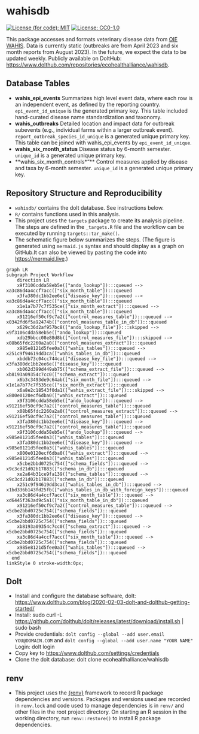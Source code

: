 
<!-- README.md is generated from README.Rmd. Please edit that file -->

# wahisdb

[![License (for code):
MIT](https://img.shields.io/badge/License%20(for%20code)-MIT-green.svg)](https://opensource.org/licenses/MIT)
[![License:
CC0-1.0](https://img.shields.io/badge/License%20(for%20data)-CC0_1.0-lightgrey.svg)](http://creativecommons.org/publicdomain/zero/1.0/)

This package accesses and formats veterinary disease data from [OIE
WAHIS](https://wahis.woah.org/#/home). Data is currently static
(outbreaks are from April 2023 and six month reports from August 2023).
In the future, we expect the data to be updated weekly. Publicly
available on DoltHub:
<https://www.dolthub.com/repositories/ecohealthalliance/wahisdb>.

## Database Tables

- **wahis_epi_events** Summarizes high level event data, where each row
  is an independent event, as defined by the reporting country.
  `epi_event_id_unique` is the generated primary key. This table
  included hand-curated disease name standardization and taxonomy.
- **wahis_outbreaks** Detailed location and impact data for outbreak
  subevents (e.g., individual farms within a larger outbreak event).
  `report_outbreak_species_id_unique` is a generated unique primary key.
  This table can be joined with wahis_epi_events by
  `epi_event_id_unique`.
- **wahis_six_month_status** Disease status by 6-month semester.
  `unique_id` is a generated unique primary key.
- \*\*wahis_six_month_controls\*“\*\* Control measures applied by
  disease and taxa by 6-month semester. `unique_id` is a generated
  unique primary key.

## Repository Structure and Reproducibility

- `wahisdb/` contains the dolt database. See instructions below.
- `R/` contains functions used in this analysis.
- This project uses the `targets` package to create its analysis
  pipeline. The steps are defined in the `_targets.R` file and the
  workflow can be executed by running `targets::tar_make()`.
- The schematic figure below summarizes the steps. (The figure is
  generated using `mermaid.js` syntax and should display as a graph on
  GitHub.It can also be viewed by pasting the code into
  <https://mermaid.live>.)

``` mermaid
graph LR
subgraph Project Workflow
    direction LR
    x9f3106cdda58eb5e(["ando_lookup"]):::queued --> xa3c86d4a4ccf7acc(["six_month_table"]):::queued
    x3fa380dc1bb2ee6e(["disease_key"]):::queued --> xa3c86d4a4ccf7acc(["six_month_table"]):::queued
    x1e1a7b77c7f535ce(["six_month_extract"]):::queued --> xa3c86d4a4ccf7acc(["six_month_table"]):::queued
    x91216ef50cf9c7a2(["control_measures_table"]):::queued --> x0342fd6f5a92474b(["control_measures_table_in_db"]):::queued
    x629c36d2af957bc8(["ando_lookup_file"]):::skipped --> x9f3106cdda58eb5e(["ando_lookup"]):::queued
    xdb29bbcc08e88d8b(["control_measures_file"]):::skipped --> x08b65fdc2260a2a0(["control_measures_extract"]):::queued
    x985e8121d5fee0a3(["wahis_tables"]):::queued --> x251c9f94619dd3ca(["wahis_tables_in_db"]):::queued
    xbddb73c04cc744ca(["disease_key_file"]):::queued --> x3fa380dc1bb2ee6e(["disease_key"]):::queued
    xb062d399d449ab75(["schema_extract_file"]):::queued --> xb8193a09354c7cc0(["schema_extract"]):::queued
    x6b3c3493de9c64ab(["six_month_file"]):::queued --> x1e1a7b77c7f535ce(["six_month_extract"]):::queued
    x6a8e2c18543f0da1(["wahis_extract_file"]):::skipped --> x800e0120ecf6dba0(["wahis_extract"]):::queued
    x9f3106cdda58eb5e(["ando_lookup"]):::queued --> x91216ef50cf9c7a2(["control_measures_table"]):::queued
    x08b65fdc2260a2a0(["control_measures_extract"]):::queued --> x91216ef50cf9c7a2(["control_measures_table"]):::queued
    x3fa380dc1bb2ee6e(["disease_key"]):::queued --> x91216ef50cf9c7a2(["control_measures_table"]):::queued
    x9f3106cdda58eb5e(["ando_lookup"]):::queued --> x985e8121d5fee0a3(["wahis_tables"]):::queued
    x3fa380dc1bb2ee6e(["disease_key"]):::queued --> x985e8121d5fee0a3(["wahis_tables"]):::queued
    x800e0120ecf6dba0(["wahis_extract"]):::queued --> x985e8121d5fee0a3(["wahis_tables"]):::queued
    x5cbe2bbd0725c754(["schema_fields"]):::queued --> x9c3cd21d02b17883(["schema_in_db"]):::queued
    xe2a64b31ce9fa139(["schema_tables"]):::queued --> x9c3cd21d02b17883(["schema_in_db"]):::queued
    x251c9f94619dd3ca(["wahis_tables_in_db"]):::queued --> x1bd336b143fd25fb(["wahis_tables_in_db_with_foreign_keys"]):::queued
    xa3c86d4a4ccf7acc(["six_month_table"]):::queued --> xd6445f363ad9c5a1(["six_month_table_in_db"]):::queued
    x91216ef50cf9c7a2(["control_measures_table"]):::queued --> x5cbe2bbd0725c754(["schema_fields"]):::queued
    x3fa380dc1bb2ee6e(["disease_key"]):::queued --> x5cbe2bbd0725c754(["schema_fields"]):::queued
    xb8193a09354c7cc0(["schema_extract"]):::queued --> x5cbe2bbd0725c754(["schema_fields"]):::queued
    xa3c86d4a4ccf7acc(["six_month_table"]):::queued --> x5cbe2bbd0725c754(["schema_fields"]):::queued
    x985e8121d5fee0a3(["wahis_tables"]):::queued --> x5cbe2bbd0725c754(["schema_fields"]):::queued
  end
linkStyle 0 stroke-width:0px;
```

## Dolt

- Install and configure the database software, dolt:
  <https://www.dolthub.com/blog/2020-02-03-dolt-and-dolthub-getting-started/>
- Install: sudo curl -L
  <https://github.com/dolthub/dolt/releases/latest/download/install.sh>
  \| sudo bash
- Provide credentials:
  `dolt config --global --add user.email YOU@DOMAIN.COM` and
  `dolt config --global --add user.name "YOUR NAME"` Login: dolt login
- Copy key to <https://www.dolthub.com/settings/credentials>
- Clone the dolt database: dolt clone ecohealthalliance/wahisdb

## renv

- This project uses the [{renv}](https://rstudio.github.io/renv/)
  framework to record R package dependencies and versions. Packages and
  versions used are recorded in `renv.lock` and code used to manage
  dependencies is in `renv/` and other files in the root project
  directory. On starting an R session in the working directory, run
  `renv::restore()` to install R package dependencies.
